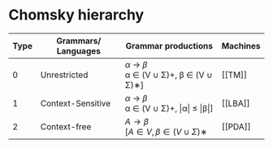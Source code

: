 # Chomsky hierarchy

| Type | Grammars/ Languages | Grammar productions                                       | Machines |
| ---- | ------------------- | --------------------------------------------------------- | -------- |
| 0    | Unrestricted        | $\alpha$ &rarr; $\beta$ <br> α ∈ (V ∪ Σ)+, β ∈ (V ∪ Σ)∗]  | [[TM]]   |
| 1    | Context-Sensitive   | $\alpha$ &rarr; $\beta$ <br> α ∈ (V ∪ Σ)+, \|α\| ≤ \|β\|] | [[LBA]]  |
| 2    | Context-free        | $A → β$ <br> $[A ∈ V, β ∈ (V ∪ Σ)∗$                       | [[PDA]]  |
